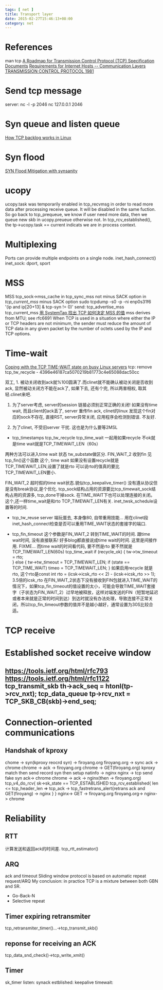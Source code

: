 ```yaml
---
tags: [ net ] 
title: Transport layer
date: 2015-02-27T15:46:13+08:00 
category: net
---
```

# References
man tcp
[A Roadmap for Transmission Control Protocol (TCP) Specification Documents](http://tools.ietf.org/html/rfc7414)
[Requirements for Internet Hosts -- Communication Layers](https://tools.ietf.org/html/rfc1122)
[TRANSMISSION CONTROL PROTOCOL 1981](http://tools.ietf.org/html/rfc793)

# Send tcp message
server:
nc -l -p 2046
nc  127.0.0.1 2046

# Syn queue and listen queue
[How TCP backlog works in Linux](http://veithen.github.io/2014/01/01/how-tcp-backlog-works-in-linux.html)

# Syn flood
[SYN Flood Mitigation with synsanity](https://githubengineering.com/syn-flood-mitigation-with-synsanity/)

# ucopy
ucopy.task was temporarily enabled in tcp_recvmsg in order to read more data after processing receive queue.
It will be disabled in the same fuction. So go back to tcp_prequeue, we know if user need more data, then we queue new skb in ucopy.preueue otherwise not.
In tcp_rcv_established(), the tp->ucopy.task == current indicats we are in process context.

# Multiplexing
Ports can provide multiple endpoints on a single node. 
inet_hash_connect()
inet_sock: dport, sport

# MSS
MSS tcp_sock->mss_cache in tcp_sync_mss not minus SACK option
        in *tcp_current_mss* minus SACK option
sudo tcpdump -s0 -p -ni enp0s31f6 '(ip and ip[20+13] & tcp-syn != 0)'
send: tcp_advertise_mss
tcp_current_mss
[用 SystemTap 找出 TCP 如何決定 MSS 的值](https://medium.com/fcamels-notes/%E7%94%A8-systemtap-%E6%89%BE%E5%87%BA-tcp-%E5%A6%82%E4%BD%95%E6%B1%BA%E5%AE%9A-mss-%E7%9A%84%E5%80%BC-4b6b7a969d04)
mss derives from MTU; see rfc6691
When TCP is used in a situation where either the IP or TCP headers are not minimum, the sender must reduce the amount of TCP data in any given packet by the number of octets used by the IP and TCP options.

# Time-wait
[Coping with the TCP TIME-WAIT state on busy Linux servers](https://vincent.bernat.ch/en/blog/2014-tcp-time-wait-state-linux)
tcp: remove tcp_tw_recycle - 4396e46187ca5070219b81773c4e65088dac50cc

双工, 1. 被动关闭收到ack就%100圆满了.而clinet就不能确认被动关闭是否收到ack, 
显然被动关闭方不能在ack了, 如果下去, 还有个完, 所以两害相权, 取其轻.clinet来吧.

1. 为了server考虑, server的session 链接必须别正常正确的关闭!
如果没有time wait, 而且client的ack丢了, server 重传fin ack, clinet的linux
发现这个fin对应的sock不存在, 直接RST, server异常关闭, 应用程序会检测到错误.
不友好.

2. 为了clinet, 不受旧server 干扰.
这也是为什么要等2MSL
* tcp_timestamps tcp_tw_recycle
tcp_time_wait
一起用如果recycle 不ok就是time wait就是TCP_TIMEWAIT_LEN（60s）

两种方法可以进入time wait 状态 tw_substate做区分. 
FIN_WAIT_2 收到fin 见tcp_fin()这个函数
这个, time wait 如果没有设置recycle就是TCP_TIMEWAIT_LEN,设置了就是rto
可以说rto的值真的要比TCP_TIMEWAIT_LEN要小.

FIN_WAIT_2 超时假的time wait状态.貌似tcp_keepalive_timer()
没有遵从协议但是没有break协议,是个优化.
tcp_sock结构占用的资源要比tcp_timewait_sock结构占用的资源多, tcp_done干掉sock.
在TIME_WAIT下也可以处理连接的关闭。
这个,还一样time_wait是和rto TCP_TIMEWAIT_LEN有关.
inet_twsk_schedule设置等的时间. 

* tcp_tw_reuse
server 端玩蛋去, 本身像80, 自带重用技能...
用在clinet段inet_hash_connect检查是否可以重用TIME_WAIT状态的套接字的端口.

* tcp_fin_timeout
这个参数是FIN_WAIT_2 转到TIME_WAIT的时间.
跟time wait时间, 没有直接联系! 好多blog都直接说成time wait的时间.
这里是间接作用.
FIXME...
而time wait的时间看代码, 要不然是rto 要不然就是TCP_TIMEWAIT_LEN(60s)
tcp_time_wait
                if (recycle_ok) {
                        tw->tw_timeout = rto;     
                } else {
                        tw->tw_timeout = TCP_TIMEWAIT_LEN;
                        if (state == TCP_TIME_WAIT)
                                timeo = TCP_TIMEWAIT_LEN;
                }
如果启用recycle 就是rto, 这个rto是const int rto = (icsk->icsk_rto << 2) - (icsk->icsk_rto >> 1); 3.5倍的icsk_rto
在FIN_WAIT_2状态下没有接收到FIN包就进入TIME_WAIT的情况下，如果tcp_fin_timeout的值设置的太小，可能会导致TIME_WAIT套接字（子状态为FIN_WAIT_2）过早地被释放，这样对端发送的FIN（短暂地延迟或者本来就是正常的时间到达）到达时就没有办法处理，导致连接不正常关闭，所以tcp_fin_timeout参数的值并不是越小越好，通常设置为30S比较合适。

# TCP receive
# Established socket receive window
https://tools.ietf.org/html/rfc793
https://tools.ietf.org/html/rfc1122
tcp_transmit_skb
th->ack_seq		= htonl(tp->rcv_nxt);
tcp_data_queue
tp->rcv_nxt = TCP_SKB_CB(skb)->end_seq;
----------------------------------

# Connection-oriented communications
## Handshak of kproxy
chome -> syn(kproxy reocrd syn) -> firoyang.org
firoyang.org -> sync ack -> chrome
chrome -> ack -> firoyang.org
chrome -> GET(firoyang.org) kproxy match then send record syn then setup natinfo -> nginx
nginx -> tcp send fake syn ack-> chrome
chrome -> ack -> nginx(then -> firoyang.org)
tcp_v4_do_rcv{
	sk->sk_state == TCP_ESTABLISHED
	tcp_rcv_established{
	len <= tcp_header_len =>
	tcp_ack -> tcp_fastretrans_alert{retrans ack and GET(firoyang) -> nginx
	}
}
nginx-> GET -> firoyang.org
firoyang.org-> nginx-> chrome

# Reliability
## RTT
计算发送和返回ack的时间差.
tcp_rtt_estimator()
## ARQ
ack and timeout
Sliding window protocol is based on automatic repeat request/ARQ
My conclusion: in practice TCP is a mixture between both GBN and SR.
* Go-Back-N
* Selective repeat
## Timer expiring retransmiter
tcp_retransmiter_timer()...->tcp_transmit_skb()
## reponse for receiving an ACK
tcp_data_snd_check()->tcp_write_xmit()
## Timer
sk_timer
listen: synack
estblished: keepalive
timewait:
